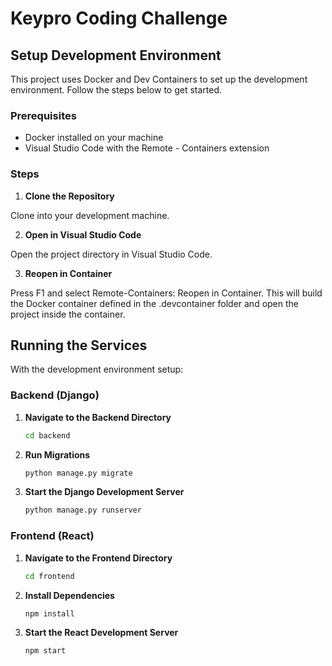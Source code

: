 # Keypro Coding Challenge

## Setup Development Environment

This project uses Docker and Dev Containers to set up the development environment. Follow the steps below to get started.

### Prerequisites

- Docker installed on your machine
- Visual Studio Code with the Remote - Containers extension

### Steps

1. **Clone the Repository**

Clone into your development machine.

2. **Open in Visual Studio Code**

Open the project directory in Visual Studio Code.

3. **Reopen in Container**

Press F1 and select Remote-Containers: Reopen in Container. This will build the Docker container defined in the .devcontainer folder and open the project inside the container.

## Running the Services

With the development environment setup:

### Backend (Django)

1. **Navigate to the Backend Directory**

    ```sh 
    cd backend
    ```

2. **Run Migrations**

    ```sh 
    python manage.py migrate
    ```

3. **Start the Django Development Server**

    ```sh 
    python manage.py runserver
    ```

### Frontend (React)

1. **Navigate to the Frontend Directory**

    ```sh 
    cd frontend
    ```

2. **Install Dependencies**

    ```sh 
    npm install
    ```

3. **Start the React Development Server**
    
    ```sh 
    npm start
    ```